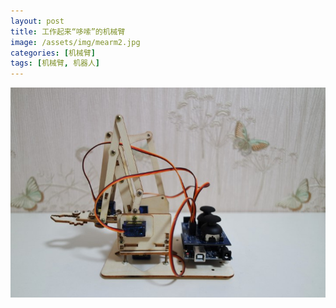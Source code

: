 ```yaml
---
layout: post
title: 工作起来“哆嗦”的机械臂
image: /assets/img/mearm2.jpg
categories: [机械臂]
tags: [机械臂, 机器人]
---
```


![](/assets/img/mearm2.jpg)